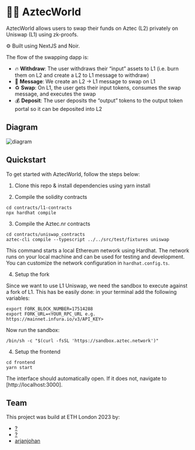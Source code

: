 # 🧛‍♂️ AztecWorld

AztecWorld allows users to swap their funds on Aztec (L2) privately on Uniswap (L1) using zk-proofs.

⚙️ Built using NextJS and Noir.

The flow of the swapping dapp is:
- 🔥 **Withdraw**: The user withdraws their “input” assets to L1 (i.e. burn them on L2 and create a L2 to L1 message to withdraw)
- 📩 **Message**: We create an L2 → L1 message to swap on L1
- ♻️ **Swap**: On L1, the user gets their input tokens, consumes the swap message, and executes the swap
- 💰 **Deposit**: The user deposits the “output” tokens to the output token portal so it can be deposited into L2

## Diagram

![diagram](https://docs.aztec.network/assets/ideal-img/uniswap_flow.38b8805.1030.png)

## Quickstart

To get started with AztecWorld, follow the steps below:

1. Clone this repo & install dependencies using yarn install

2. Compile the solidity contracts

```
cd contracts/l1-contracts
npx hardhat compile
```

3. Compile the Aztec.nr contracts

```
cd contracts/uniswap_contracts
aztec-cli compile --typescript ../../src/test/fixtures uniswap
```

This command starts a local Ethereum network using Hardhat. The network runs on your local machine and can be used for testing and development. You can customize the network configuration in `hardhat.config.ts`.

4. Setup the fork

Since we want to use L1 Uniswap, we need the sandbox to execute against a fork of L1. This has be easily done: in your terminal add the following variables:

```
export FORK_BLOCK_NUMBER=17514288
export FORK_URL=<YOUR_RPC_URL e.g. https://mainnet.infura.io/v3/API_KEY>
```

Now run the sandbox:

```
/bin/sh -c "$(curl -fsSL 'https://sandbox.aztec.network')"
```

4. Setup the frontend

```
cd frontend
yarn start
```

The interface should automatically open. If it does not, navigate to [http://localhost:3000].

## Team

This project was build at ETH London 2023 by:

- [?](https://x.com/)
- [?](https://x.com/)
- [arjanjohan](https://x.com/arjanjohan/)
